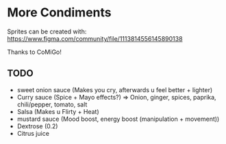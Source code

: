 # More Condiments

Sprites can be created with: https://www.figma.com/community/file/1113814556145890138

Thanks to CoMiGo!

## TODO

- sweet onion sauce (Makes you cry, afterwards u feel better + lighter)
- Curry sauce (Spice + Mayo effects?) => Onion, ginger, spices, paprika, chili/pepper, tomato, salt
- Salsa (Makes u Flirty + Heat)
- mustard sauce (Mood boost, energy boost (manipulation + movement))
- Dextrose (<ResearchSpeed>0.2</ResearchSpeed>)
- Citrus juice
